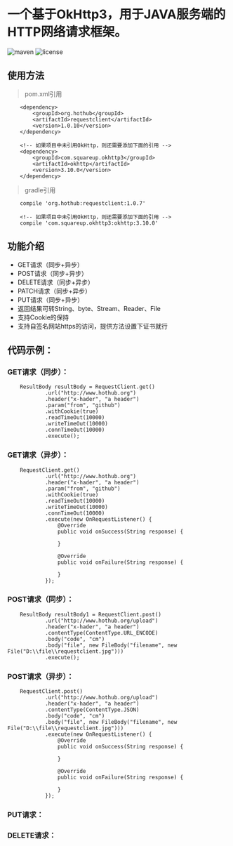 # 一个基于OkHttp3，用于JAVA服务端的HTTP网络请求框架。


![maven](https://img.shields.io/maven-central/v/org.hothub/requestclient.svg)
![license](https://img.shields.io/github/license/opprime/requestclient.svg)




## 使用方法
>pom.xml引用
```
    <dependency>
        <groupId>org.hothub</groupId>
        <artifactId>requestclient</artifactId>
        <version>1.0.10</version>
    </dependency>

    <!-- 如果项目中未引用OkHttp，则还需要添加下面的引用 -->
    <dependency>
        <groupId>com.squareup.okhttp3</groupId>
        <artifactId>okhttp</artifactId>
        <version>3.10.0</version>
    </dependency>
```

>gradle引用
```
    compile 'org.hothub:requestclient:1.0.7'
    
    <!-- 如果项目中未引用OkHttp，则还需要添加下面的引用 -->
    compile 'com.squareup.okhttp3:okhttp:3.10.0'
```



## 功能介绍
* GET请求（同步+异步）
* POST请求（同步+异步）
* DELETE请求（同步+异步）
* PATCH请求（同步+异步）
* PUT请求（同步+异步）
* 返回结果可转String、byte、Stream、Reader、File
* 支持Cookie的保持
* 支持自签名网站https的访问，提供方法设置下证书就行


## 代码示例：

### GET请求（同步）：
```
    ResultBody resultBody = RequestClient.get()
            .url("http://www.hothub.org")
            .header("x-hader", "a header")
            .param("from", "github")
            .withCookie(true)
            .readTimeOut(10000)
            .writeTimeOut(10000)
            .connTimeOut(10000)
            .execute();
```



### GET请求（异步）：
```
    RequestClient.get()
            .url("http://www.hothub.org")
            .header("x-hader", "a header")
            .param("from", "github")
            .withCookie(true)
            .readTimeOut(10000)
            .writeTimeOut(10000)
            .connTimeOut(10000)
            .execute(new OnRequestListener() {
                @Override
                public void onSuccess(String response) {
                                             
                }
                     
                @Override
                public void onFailure(String response) {
                     
                }
            });
```



### POST请求（同步）：
```
    ResultBody resultBody1 = RequestClient.post()
            .url("http://www.hothub.org/upload")
            .header("x-hader", "a header")
            .contentType(ContentType.URL_ENCODE)
            .body("code", "cm")
            .body("file", new FileBody("filename", new File("D:\\file\\requestclient.jpg")))
            .execute();
```



### POST请求（异步）：
```
    RequestClient.post()
            .url("http://www.hothub.org/upload")
            .header("x-hader", "a header")
            .contentType(ContentType.JSON)
            .body("code", "cm")
            .body("file", new FileBody("filename", new File("D:\\file\\requestclient.jpg")))
            .execute(new OnRequestListener() {
                @Override
                public void onSuccess(String response) {
                                             
                }

                @Override
                public void onFailure(String response) {
                     
                }
            });
```



### PUT请求：



### DELETE请求：



